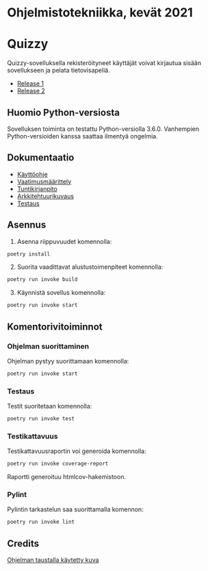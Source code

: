 # Ohjelmistotekniikka, kevät 2021

# Quizzy

Quizzy-sovelluksella rekisteröityneet käyttäjät voivat kirjautua sisään sovellukseen ja pelata tietovisapeliä.

- [Release 1](https://github.com/amandahamynen/ot-harjoitustyo/releases/tag/viikko5)
- [Release 2](https://github.com/amandahamynen/ot-harjoitustyo/releases/tag/viikko6)

## Huomio Python-versiosta
Sovelluksen toiminta on testattu Python-versiolla 3.6.0. Vanhempien Python-versioiden kanssa saattaa ilmentyä ongelmia.

## Dokumentaatio

- [Käyttöohje](https://github.com/amandahamynen/ot-harjoitustyo/blob/main/dokumentaatio/kayttoohje.md)
- [Vaatimusmäärittely](https://github.com/amandahamynen/ot-harjoitustyo/blob/main/dokumentaatio/vaatimusmaarittely.md)
- [Tuntikirjanpito](https://github.com/amandahamynen/ot-harjoitustyo/blob/main/dokumentaatio/tuntikirjanpito.md)
- [Arkkitehtuurikuvaus](https://github.com/amandahamynen/ot-harjoitustyo/blob/main/dokumentaatio/arkkitehtuuri.md)
- [Testaus](https://github.com/amandahamynen/ot-harjoitustyo/blob/main/dokumentaatio/testaus.md)


## Asennus

1. Asenna riippuvuudet komennolla:

```bash
poetry install
```

2. Suorita vaadittavat alustustoimenpiteet komennolla:

```bash
poetry run invoke build
 ```
 
3. Käynnistä sovellus komennolla:

```bash
poetry run invoke start
```

## Komentorivitoiminnot

### Ohjelman suorittaminen

Ohjelman pystyy suorittamaan komennolla:

```bash
poetry run invoke start
```

### Testaus

Testit suoritetaan komennolla:

```bash
poetry run invoke test
```

### Testikattavuus

Testikattavuusraportin voi generoida komennolla:

```bash
poetry run invoke coverage-report
```

Raportti generoituu htmlcov-hakemistoon.

### Pylint

Pylintin tarkastelun saa suorittamalla komennon:

```bash
poetry run invoke lint
```

## Credits

[Ohjelman taustalla käytetty kuva](https://pixabay.com/illustrations/boat-rowing-lake-water-travel-5889919/)
